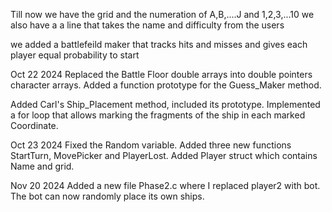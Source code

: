 Till now we have the grid and the numeration of A,B,....J and 1,2,3,...10
we also have a a line that takes the name and difficulty from the users

we added a battlefeild maker that tracks hits and misses and gives each player equal probability to start

Oct 22 2024
Replaced the Battle Floor double arrays into double pointers character arrays. Added a function prototype for the Guess_Maker method.

Added Carl's Ship_Placement method, included its prototype. Implemented a for loop that allows marking the fragments of the ship in each marked Coordinate.

Oct 23 2024
Fixed the Random variable. Added three new functions StartTurn, MovePicker and PlayerLost. Added Player struct which contains Name and grid.



Nov 20 2024
Added a new file Phase2.c where I replaced player2 with bot. The bot can now randomly place its own ships.
